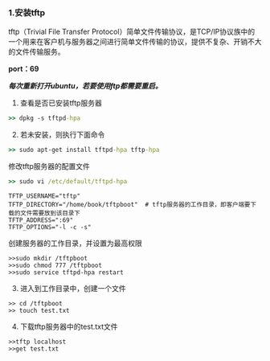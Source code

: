 

### 1.安装tftp

tftp（Trivial File Transfer Protocol）简单文件传输协议，是TCP/IP协议族中的一个用来在客户机与服务器之间进行简单文件传输的协议，提供不复杂、开销不大的文件传输服务。

**port：69**



***每次重新打开ubuntu，若要使用ftp都需要重启。***



1. 查看是否已安装tftp服务器

```cmd
>> dpkg -s tftpd-hpa 
```

2. 若未安装，则执行下面命令

```cmd
>> sudo apt-get install tftpd-hpa tftp-hpa
```

修改tftp服务器的配置文件

```cmd
>> sudo vi /etc/default/tftpd-hpa
```

```
TFTP_USERNAME="tftp"
TFTP_DIRECTORY="/home/book/tftpboot"  # tftp服务器的工作目录，即客户端要下载的文件需要放到该目录下
TFTP_ADDRESS=":69"
TFTP_OPTIONS="-l -c -s"                         
```

创建服务器的工作目录，并设置为最高权限

```
>>sudo mkdir /tftpboot
>>sudo chmod 777 /tftpboot
>>sudo service tftpd-hpa restart
```

3.  进入到工作目录中，创建一个文件

```
>> cd /tftpboot
>> touch test.txt
```

4. 下载tftp服务器中的test.txt文件

```
>>tftp localhost
>>get test.txt
```